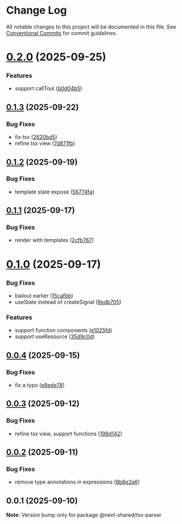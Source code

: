 # Change Log

All notable changes to this project will be documented in this file.
See [Conventional Commits](https://conventionalcommits.org) for commit guidelines.

# [0.2.0](https://github.com/easyops-cn/next-advanced-bricks/compare/@next-shared/tsx-parser@0.1.3...@next-shared/tsx-parser@0.2.0) (2025-09-25)


### Features

* support callTool ([b0d04b5](https://github.com/easyops-cn/next-advanced-bricks/commit/b0d04b561c6028551aaf1b3e937785b8912bbeb0))





## [0.1.3](https://github.com/easyops-cn/next-advanced-bricks/compare/@next-shared/tsx-parser@0.1.2...@next-shared/tsx-parser@0.1.3) (2025-09-22)


### Bug Fixes

* fix tsx ([2620bd5](https://github.com/easyops-cn/next-advanced-bricks/commit/2620bd56585abdfeb2e3072d121ee6beda02ff2b))
* refine tsx view ([7d871fb](https://github.com/easyops-cn/next-advanced-bricks/commit/7d871fba8b04e0f776f1579650ea2fdf30ae9644))





## [0.1.2](https://github.com/easyops-cn/next-advanced-bricks/compare/@next-shared/tsx-parser@0.1.1...@next-shared/tsx-parser@0.1.2) (2025-09-19)


### Bug Fixes

* template state expose ([56774fa](https://github.com/easyops-cn/next-advanced-bricks/commit/56774fa8fc83bde3ed1e35fb5da78e7b0f2cbcf4))





## [0.1.1](https://github.com/easyops-cn/next-advanced-bricks/compare/@next-shared/tsx-parser@0.1.0...@next-shared/tsx-parser@0.1.1) (2025-09-17)


### Bug Fixes

* render with templates ([2cfb767](https://github.com/easyops-cn/next-advanced-bricks/commit/2cfb767ca337df3b61f107c2bf562572903bae09))





# [0.1.0](https://github.com/easyops-cn/next-advanced-bricks/compare/@next-shared/tsx-parser@0.0.4...@next-shared/tsx-parser@0.1.0) (2025-09-17)


### Bug Fixes

* bailout earlier ([15cafbb](https://github.com/easyops-cn/next-advanced-bricks/commit/15cafbb8494aa13d3a7e56c542ac8747b4bd6a78))
* useState instead of createSignal ([8edb705](https://github.com/easyops-cn/next-advanced-bricks/commit/8edb7059d061ea66c527c7dba6d780e5bd7973a2))


### Features

* support function components ([e1025fd](https://github.com/easyops-cn/next-advanced-bricks/commit/e1025fd714c8c9b0d9e54a2c430e184ab9dff283))
* support useResource ([35d9c0d](https://github.com/easyops-cn/next-advanced-bricks/commit/35d9c0dc998667be5ed27e85a4789a39e292f9a4))





## [0.0.4](https://github.com/easyops-cn/next-advanced-bricks/compare/@next-shared/tsx-parser@0.0.3...@next-shared/tsx-parser@0.0.4) (2025-09-15)


### Bug Fixes

* fix a typo ([e8ede78](https://github.com/easyops-cn/next-advanced-bricks/commit/e8ede789005b3d0f47700f0b16056eed4e9a3b64))





## [0.0.3](https://github.com/easyops-cn/next-advanced-bricks/compare/@next-shared/tsx-parser@0.0.2...@next-shared/tsx-parser@0.0.3) (2025-09-12)


### Bug Fixes

* refine tsx view, support functions ([198d142](https://github.com/easyops-cn/next-advanced-bricks/commit/198d14281d282e5717745b74ad8b66b333ba1616))





## [0.0.2](https://github.com/easyops-cn/next-advanced-bricks/compare/@next-shared/tsx-parser@0.0.1...@next-shared/tsx-parser@0.0.2) (2025-09-11)


### Bug Fixes

* remove type annotations in expressions ([8b8e2a6](https://github.com/easyops-cn/next-advanced-bricks/commit/8b8e2a654b0944f18c4df9576a32680712bfa163))





## 0.0.1 (2025-09-10)

**Note:** Version bump only for package @next-shared/tsx-parser
